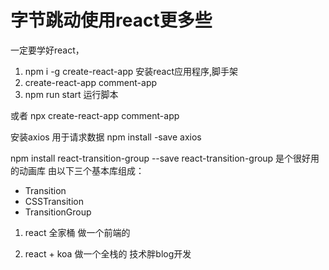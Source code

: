 # 字节跳动使用react更多些

一定要学好react，

 1. npm i -g create-react-app  安装react应用程序,脚手架
 2. create-react-app comment-app
 3. npm run start  运行脚本

 或者 npx create-react-app comment-app  

安装axios  用于请求数据
 npm install -save axios

npm install react-transition-group --save
 react-transition-group 是个很好用的动画库
由以下三个基本库组成：
- Transition
- CSSTransition
- TransitionGroup

1. react 全家桶 做一个前端的

2. react + koa 做一个全栈的  技术胖blog开发